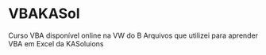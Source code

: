 # VBAKASol
Curso VBA disponível online na VW do B
  Arquivos que utilizei para aprender VBA em Excel da KASoluions
